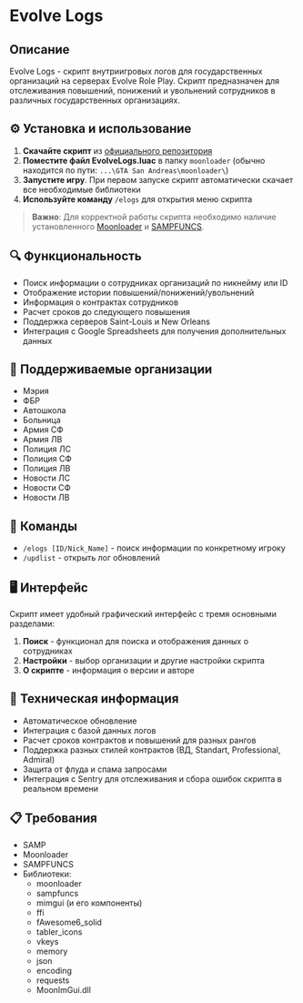 # Evolve Logs

## Описание
Evolve Logs - скрипт внутриигровых логов для государственных организаций на серверах Evolve Role Play. Скрипт предназначен для отслеживания повышений, понижений и увольнений сотрудников в различных государственных организациях.

## ⚙️ Установка и использование
1. **Скачайте скрипт** из [официального репозитория](https://github.com/Pugovka/evolvelogs)
2. **Поместите файл EvolveLogs.luac** в папку `moonloader` (обычно находится по пути: `...\GTA San Andreas\moonloader\`)
3. **Запустите игру**. При первом запуске скрипт автоматически скачает все необходимые библиотеки
4. **Используйте команду** `/elogs` для открытия меню скрипта

> **Важно**: Для корректной работы скрипта необходимо наличие установленного [Moonloader](https://www.blast.hk/threads/13305/) и [SAMPFUNCS](https://www.blast.hk/threads/17/).

## 🔍 Функциональность
- Поиск информации о сотрудниках организаций по никнейму или ID
- Отображение истории повышений/понижений/увольнений
- Информация о контрактах сотрудников
- Расчет сроков до следующего повышения
- Поддержка серверов Saint-Louis и New Orleans
- Интеграция с Google Spreadsheets для получения дополнительных данных

## 🏢 Поддерживаемые организации
- Мэрия
- ФБР
- Автошкола
- Больница
- Армия СФ
- Армия ЛВ
- Полиция ЛС
- Полиция СФ
- Полиция ЛВ
- Новости ЛС
- Новости СФ
- Новости ЛВ

## 💬 Команды
- `/elogs [ID/Nick_Name]` - поиск информации по конкретному игроку
- `/updlist` - открыть лог обновлений

## 🖥️ Интерфейс
Скрипт имеет удобный графический интерфейс с тремя основными разделами:
1. **Поиск** - функционал для поиска и отображения данных о сотрудниках
2. **Настройки** - выбор организации и другие настройки скрипта
3. **О скрипте** - информация о версии и авторе

## 🔧 Техническая информация
- Автоматическое обновление
- Интеграция с базой данных логов
- Расчет сроков контрактов и повышений для разных рангов
- Поддержка разных стилей контрактов (ВД, Standart, Professional, Admiral)
- Защита от флуда и спама запросами
- Интеграция с Sentry для отслеживания и сбора ошибок скрипта в реальном времени

## 📋 Требования
- SAMP
- Moonloader
- SAMPFUNCS
- Библиотеки:
  - moonloader
  - sampfuncs
  - mimgui (и его компоненты)
  - ffi
  - fAwesome6_solid
  - tabler_icons
  - vkeys
  - memory
  - json
  - encoding
  - requests
  - MoonImGui.dll
